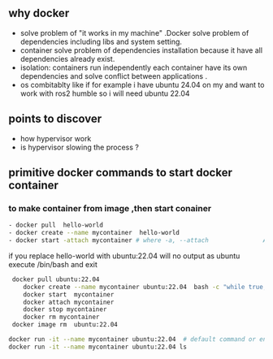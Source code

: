 ## why docker 

- solve problem of "it works in my machine" .Docker solve problem of dependencies including libs and system setting.
- container solve problem of dependencies installation because it have all dependencies already exist.
- isolation: containers run independently each container have its own dependencies and solve conflict between applications .
- os combitablty like if for example i have ubuntu 24.04 on my and want to work with ros2 humble so i will need ubuntu 22.04 


## points to discover
- how hypervisor work
- is hypervisor slowing the process ?


## primitive docker commands to start docker container
### to make container from image ,then start conainer  
```bash
- docker pull  hello-world
- docker create --name mycontainer  hello-world
- docker start -attach mycontainer # where -a, --attach               Attach STDOUT/STDERR and forward signals
```
if you replace hello-world with ubuntu:22.04  will no output as ubuntu execute /bin/bash and exit

```bash
 docker pull ubuntu:22.04
    docker create --name mycontainer ubuntu:22.04  bash -c "while true; do  sleep 1; done"
    docker start  mycontainer 
    docker attach mycontainer
    docker stop mycontainer
    docker rm mycontainer
 docker image rm  ubuntu:22.04
```
```bash
docker run -it --name mycontainer ubuntu:22.04  # default command or enterypoint 
docker run -it --name mycontainer ubuntu:22.04 ls
```